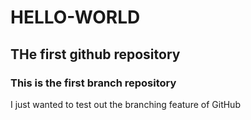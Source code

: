 # HELLO-WORLD
## THe first github repository
### This is the first branch repository
I just wanted to test out the branching feature of GitHub
